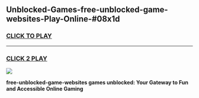
## Unblocked-Games-free-unblocked-game-websites-Play-Online-#08x1d
<h3>
<a href="https://premium.freeplayer.one?title=free-unblocked-game-websites&ref=27F">CLICK TO PLAY</a></h3>
<hr>

<h3>
<a href="https://premium.freeplayer.one?title=free-unblocked-game-websites&ref=27F">CLICK 2 PLAY</a>
  
</h3>

<a href="https://premium.freeplayer.one?title=free-unblocked-game-websites&ref=27F"><img src="https://clearcache.store/games.png"></a>


**free-unblocked-game-websites games unblocked: Your Gateway to Fun and Accessible Online Gaming**
